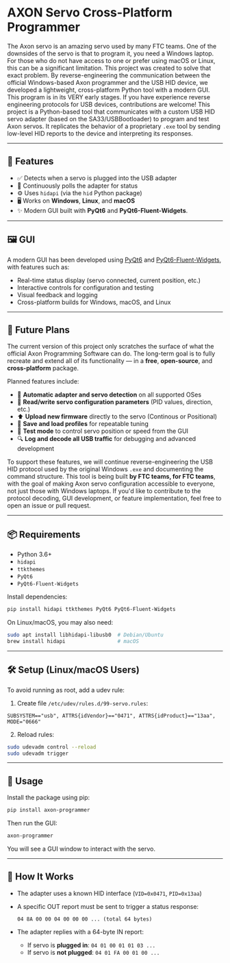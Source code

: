 
# AXON Servo Cross-Platform Programmer

The Axon servo is an amazing servo used by many FTC teams. One of the downsides of the servo is that to program it, you need a Windows laptop. For those who do not have access to one or prefer using macOS or Linux, this can be a significant limitation. This project was created to solve that exact problem. By reverse-engineering the communication between the official Windows-based Axon programmer and the USB HID device, we developed a lightweight, cross-platform Python tool with a modern GUI.
This program is in its VERY early stages. If you have experience reverse engineering protocols for USB devices, contributions are welcome!
This project is a Python-based tool that communicates with a custom USB HID servo adapter (based on the SA33/USBBootloader) to program and test Axon servos.
It replicates the behavior of a proprietary `.exe` tool by sending low-level HID reports to the device and interpreting its responses.

---

## 🔧 Features

- ✅ Detects when a servo is plugged into the USB adapter
- 🔄 Continuously polls the adapter for status
- ⚙️ Uses `hidapi` (via the `hid` Python package)
- 🖥️ Works on **Windows**, **Linux**, and **macOS**
- ✨ Modern GUI built with **PyQt6** and **PyQt6-Fluent-Widgets**.

---

## 🖼️ GUI

A modern GUI has been developed using [PyQt6](https://pypi.org/project/PyQt6/) and [PyQt6-Fluent-Widgets](https://pypi.org/project/PyQt6-Fluent-Widgets/), with features such as:

* Real-time status display (servo connected, current position, etc.)
* Interactive controls for configuration and testing
* Visual feedback and logging
* Cross-platform builds for Windows, macOS, and Linux

---

## 🚧 Future Plans

The current version of this project only scratches the surface of what the official Axon Programming Software can do. The long-term goal is to fully recreate and extend all of its functionality — in a **free**, **open-source**, and **cross-platform** package.

Planned features include:

* 🔌 **Automatic adapter and servo detection** on all supported OSes
* 🔄 **Read/write servo configuration parameters** (PID values, direction, etc.)
* ⬆️ **Upload new firmware** directly to the servo (Continous or Positional)
* 💾 **Save and load profiles** for repeatable tuning
* 🧪 **Test mode** to control servo position or speed from the GUI
* 🔍 **Log and decode all USB traffic** for debugging and advanced development

To support these features, we will continue reverse-engineering the USB HID protocol used by the original Windows `.exe` and documenting the command structure.
This tool is being built **by FTC teams, for FTC teams**, with the goal of making Axon servo configuration accessible to everyone, not just those with Windows laptops.
If you'd like to contribute to the protocol decoding, GUI development, or feature implementation, feel free to open an issue or pull request.

---

## 📦 Requirements

- Python 3.6+
- `hidapi`
- `ttkthemes`
- `PyQt6`
- `PyQt6-Fluent-Widgets`

Install dependencies:

```bash
pip install hidapi ttkthemes PyQt6 PyQt6-Fluent-Widgets
```

On Linux/macOS, you may also need:

```bash
sudo apt install libhidapi-libusb0  # Debian/Ubuntu
brew install hidapi                 # macOS
```

---

## 🛠️ Setup (Linux/macOS Users)

To avoid running as root, add a udev rule:

1. Create file `/etc/udev/rules.d/99-servo.rules`:

```text
SUBSYSTEM=="usb", ATTRS{idVendor}=="0471", ATTRS{idProduct}=="13aa", MODE="0666"
```

2. Reload rules:

```bash
sudo udevadm control --reload
sudo udevadm trigger
```

---

## 🚀 Usage

Install the package using pip:
```bash
pip install axon-programmer
```

Then run the GUI:

```bash
axon-programmer
```

You will see a GUI window to interact with the servo.

---

## 🧪 How It Works

* The adapter uses a known HID interface (`VID=0x0471`, `PID=0x13aa`)

* A specific OUT report must be sent to trigger a status response:

  ```
  04 8A 00 00 04 00 00 00 ... (total 64 bytes)
  ```

* The adapter replies with a 64-byte IN report:

  * If servo is **plugged in**: `04 01 00 01 01 03 ...`
  * If servo is **not plugged**: `04 01 FA 00 01 00 ...`
